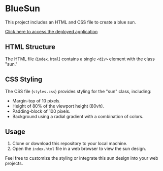 # BlueSun

This project includes an HTML and CSS file to create a blue sun.

[Click here to access the deployed application](https://hadep275.github.io/Sun/)


## HTML Structure

The HTML file (`index.html`) contains a single `<div>` element with the class "sun."

## CSS Styling

The CSS file (`styles.css`) provides styling for the "sun" class, including:
- Margin-top of 10 pixels.
- Height of 80% of the viewport height (80vh).
- Padding-block of 100 pixels.
- Background using a radial gradient with a combination of colors.

## Usage

1. Clone or download this repository to your local machine.
2. Open the `index.html` file in a web browser to view the sun design.

Feel free to customize the styling or integrate this sun design into your web projects.
